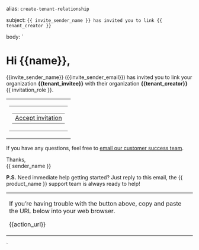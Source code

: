 alias: `create-tenant-relationship`

subject: `{{ invite_sender_name }} has invited you to link {{ tenant_creator }}`

body:
`

<h1>Hi {{name}},</h1>
<p>{{invite_sender_name}} ({{invite_sender_email}}) has invited you to link your organization <strong>{{tenant_invitee}}</strong> with their organization <strong>{{tenant_creator}}</strong> {{ invitation_role }}.</p>
<!-- Action -->
<table class="body-action" align="center" width="100%" cellpadding="0" cellspacing="0">
  <tr>
    <td align="center">
      <!-- Border based button https://litmus.com/blog/a-guide-to-bulletproof-buttons-in-email-design -->
      <table width="100%" border="0" cellspacing="0" cellpadding="0">
        <tr>
          <td align="center">
            <table border="0" cellspacing="0" cellpadding="0">
              <tr>
                <td>
                  <a href="{{action_url}}" class="button button--" target="_blank">Accept invitation</a>
                </td>
              </tr>
            </table>
          </td>
        </tr>
      </table>
    </td>
  </tr>
</table>

<!-- End -->

<p>If you have any questions, feel free to <a href="mailto:{{support_email}}">email our customer success team</a>.

<p>Thanks,
<br>{{ sender_name }}</p>
<p><strong>P.S.</strong> Need immediate help getting started? Just reply to this email, the {{ product_name }} support team is always ready to help!</p>

<!-- Sub copy -->

<table class="body-sub">
  <tr>
    <td>
      <p class="sub">If you’re having trouble with the button above, copy and paste the URL below into your web browser.</p>
      <p class="sub">{{action_url}}</p>
    </td>
  </tr>
</table>
`
